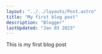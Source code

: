 ```yaml
---
layout: "../../layouts/Post.astro"
title: "My first blog post"
description: "Blogger"
lastUpdated: "Jan 03 2023"
---
```


This is my first blog post
